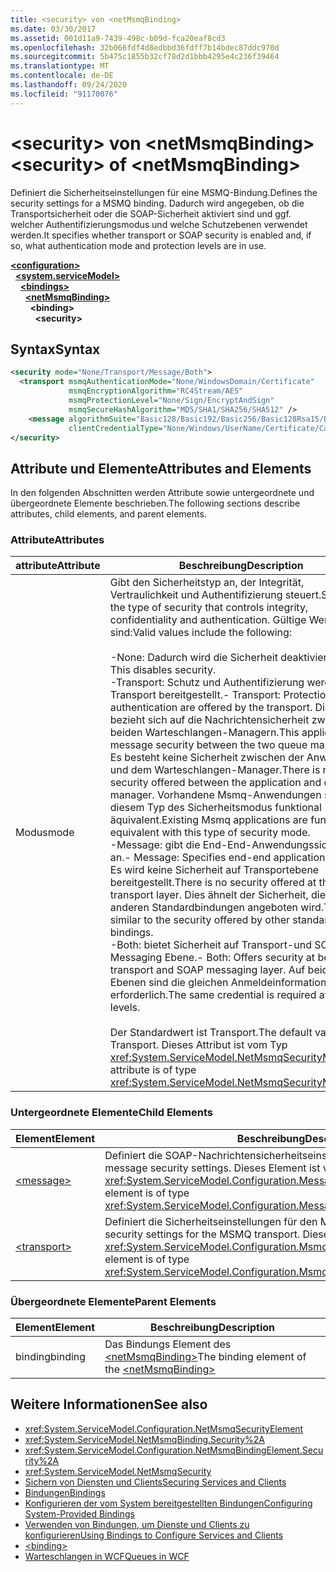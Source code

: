 ```yaml
---
title: <security> von <netMsmqBinding>
ms.date: 03/30/2017
ms.assetid: 001d11a9-7439-498c-b09d-fca20eaf8cd3
ms.openlocfilehash: 32b066fdf4d8edbbd36fdff7b14bdec87ddc970d
ms.sourcegitcommit: 5b475c1855b32cf78d2d1bbb4295e4c236f39464
ms.translationtype: MT
ms.contentlocale: de-DE
ms.lasthandoff: 09/24/2020
ms.locfileid: "91170076"
---
```

# <a name="security-of-netmsmqbinding"></a><span data-ttu-id="728c2-102">\<security> von \<netMsmqBinding></span><span class="sxs-lookup"><span data-stu-id="728c2-102">\<security> of \<netMsmqBinding></span></span>

<span data-ttu-id="728c2-103">Definiert die Sicherheitseinstellungen für eine MSMQ-Bindung.</span><span class="sxs-lookup"><span data-stu-id="728c2-103">Defines the security settings for a MSMQ binding.</span></span> <span data-ttu-id="728c2-104">Dadurch wird angegeben, ob die Transportsicherheit oder die SOAP-Sicherheit aktiviert sind und ggf. welcher Authentifizierungsmodus und welche Schutzebenen verwendet werden.</span><span class="sxs-lookup"><span data-stu-id="728c2-104">It specifies whether transport or SOAP security is enabled and, if so, what authentication mode and protection levels are in use.</span></span>  
  
[**\<configuration>**](../configuration-element.md)\
&nbsp;&nbsp;[**\<system.serviceModel>**](system-servicemodel.md)\
&nbsp;&nbsp;&nbsp;&nbsp;[**\<bindings>**](bindings.md)\
&nbsp;&nbsp;&nbsp;&nbsp;&nbsp;&nbsp;[**\<netMsmqBinding>**](netmsmqbinding.md)\
&nbsp;&nbsp;&nbsp;&nbsp;&nbsp;&nbsp;&nbsp;&nbsp;**\<binding>**\
&nbsp;&nbsp;&nbsp;&nbsp;&nbsp;&nbsp;&nbsp;&nbsp;&nbsp;&nbsp;**\<security>**  
  
## <a name="syntax"></a><span data-ttu-id="728c2-105">Syntax</span><span class="sxs-lookup"><span data-stu-id="728c2-105">Syntax</span></span>  
  
```xml  
<security mode="None/Transport/Message/Both">
  <transport msmqAuthenticationMode="None/WindowsDomain/Certificate"
             msmqEncryptionAlgorithm="RC4Stream/AES"
             msmqProtectionLevel="None/Sign/EncryptAndSign"
             msmqSecureHashAlgorithm="MD5/SHA1/SHA256/SHA512" />
    <message algorithmSuite="Basic128/Basic192/Basic256/Basic128Rsa15/Basic256Rsa15/TripleDes/TripleDesRsa15/Basic128Sha256/Basic192Sha256/TripleDesSha256/Basic128Sha256Rsa15/Basic192Sha256Rsa15/Basic256Sha256Rsa15/TripleDesSha256Rsa15"
             clientCredentialType="None/Windows/UserName/Certificate/CardSpace" />
</security>
```  
  
## <a name="attributes-and-elements"></a><span data-ttu-id="728c2-106">Attribute und Elemente</span><span class="sxs-lookup"><span data-stu-id="728c2-106">Attributes and Elements</span></span>  

 <span data-ttu-id="728c2-107">In den folgenden Abschnitten werden Attribute sowie untergeordnete und übergeordnete Elemente beschrieben.</span><span class="sxs-lookup"><span data-stu-id="728c2-107">The following sections describe attributes, child elements, and parent elements.</span></span>  
  
### <a name="attributes"></a><span data-ttu-id="728c2-108">Attribute</span><span class="sxs-lookup"><span data-stu-id="728c2-108">Attributes</span></span>  
  
|<span data-ttu-id="728c2-109">attribute</span><span class="sxs-lookup"><span data-stu-id="728c2-109">Attribute</span></span>|<span data-ttu-id="728c2-110">Beschreibung</span><span class="sxs-lookup"><span data-stu-id="728c2-110">Description</span></span>|  
|---------------|-----------------|  
|<span data-ttu-id="728c2-111">Modus</span><span class="sxs-lookup"><span data-stu-id="728c2-111">mode</span></span>|<span data-ttu-id="728c2-112">Gibt den Sicherheitstyp an, der Integrität, Vertraulichkeit und Authentifizierung steuert.</span><span class="sxs-lookup"><span data-stu-id="728c2-112">Specifies the type of security that controls integrity, confidentiality and authentication.</span></span> <span data-ttu-id="728c2-113">Gültige Werte sind:</span><span class="sxs-lookup"><span data-stu-id="728c2-113">Valid values include the following:</span></span><br /><br /> <span data-ttu-id="728c2-114">-None: Dadurch wird die Sicherheit deaktiviert.</span><span class="sxs-lookup"><span data-stu-id="728c2-114">-   None: This disables security.</span></span><br /><span data-ttu-id="728c2-115">-Transport: Schutz und Authentifizierung werden vom Transport bereitgestellt.</span><span class="sxs-lookup"><span data-stu-id="728c2-115">-   Transport: Protection and authentication are offered by the transport.</span></span> <span data-ttu-id="728c2-116">Dies bezieht sich auf die Nachrichtensicherheit zwischen beiden Warteschlangen-Managern.</span><span class="sxs-lookup"><span data-stu-id="728c2-116">This applies to the message security between the two queue managers.</span></span> <span data-ttu-id="728c2-117">Es besteht keine Sicherheit zwischen der Anwendung und dem Warteschlangen-Manager.</span><span class="sxs-lookup"><span data-stu-id="728c2-117">There is no security offered between the application and queue manager.</span></span> <span data-ttu-id="728c2-118">Vorhandene Msmq-Anwendungen sind mit diesem Typ des Sicherheitsmodus funktional äquivalent.</span><span class="sxs-lookup"><span data-stu-id="728c2-118">Existing Msmq applications are functionally equivalent with this type of security mode.</span></span><br /><span data-ttu-id="728c2-119">-Message: gibt die End-End-Anwendungssicherheit an.</span><span class="sxs-lookup"><span data-stu-id="728c2-119">-   Message: Specifies end-end application security.</span></span> <span data-ttu-id="728c2-120">Es wird keine Sicherheit auf Transportebene bereitgestellt.</span><span class="sxs-lookup"><span data-stu-id="728c2-120">There is no security offered at the transport layer.</span></span> <span data-ttu-id="728c2-121">Dies ähnelt der Sicherheit, die von anderen Standardbindungen angeboten wird.</span><span class="sxs-lookup"><span data-stu-id="728c2-121">This is similar to the security offered by other standard bindings.</span></span><br /><span data-ttu-id="728c2-122">-Both: bietet Sicherheit auf Transport-und SOAP-Messaging Ebene.</span><span class="sxs-lookup"><span data-stu-id="728c2-122">-   Both: Offers security at both the transport and SOAP messaging layer.</span></span> <span data-ttu-id="728c2-123">Auf beiden Ebenen sind die gleichen Anmeldeinformationen erforderlich.</span><span class="sxs-lookup"><span data-stu-id="728c2-123">The same credential is required at both the levels.</span></span><br /><br /> <span data-ttu-id="728c2-124">Der Standardwert ist Transport.</span><span class="sxs-lookup"><span data-stu-id="728c2-124">The default value is Transport.</span></span> <span data-ttu-id="728c2-125">Dieses Attribut ist vom Typ <xref:System.ServiceModel.NetMsmqSecurityMode>.</span><span class="sxs-lookup"><span data-stu-id="728c2-125">This attribute is of type <xref:System.ServiceModel.NetMsmqSecurityMode>.</span></span>|  
  
### <a name="child-elements"></a><span data-ttu-id="728c2-126">Untergeordnete Elemente</span><span class="sxs-lookup"><span data-stu-id="728c2-126">Child Elements</span></span>  
  
|<span data-ttu-id="728c2-127">Element</span><span class="sxs-lookup"><span data-stu-id="728c2-127">Element</span></span>|<span data-ttu-id="728c2-128">Beschreibung</span><span class="sxs-lookup"><span data-stu-id="728c2-128">Description</span></span>|  
|-------------|-----------------|  
|[\<message>](message-of-netmsmqbinding.md)|<span data-ttu-id="728c2-129">Definiert die SOAP-Nachrichtensicherheitseinstellungen.</span><span class="sxs-lookup"><span data-stu-id="728c2-129">Defines the SOAP message security settings.</span></span> <span data-ttu-id="728c2-130">Dieses Element ist vom Typ <xref:System.ServiceModel.Configuration.MessageSecurityOverMsmqElement>.</span><span class="sxs-lookup"><span data-stu-id="728c2-130">This element is of type <xref:System.ServiceModel.Configuration.MessageSecurityOverMsmqElement>.</span></span>|  
|[\<transport>](transport-of-netmsmqbinding.md)|<span data-ttu-id="728c2-131">Definiert die Sicherheitseinstellungen für den MSMQ-Transport.</span><span class="sxs-lookup"><span data-stu-id="728c2-131">Defines the security settings for the MSMQ transport.</span></span> <span data-ttu-id="728c2-132">Dieses Element ist vom Typ <xref:System.ServiceModel.Configuration.MsmqTransportSecurityElement>.</span><span class="sxs-lookup"><span data-stu-id="728c2-132">This element is of type <xref:System.ServiceModel.Configuration.MsmqTransportSecurityElement>.</span></span>|  
  
### <a name="parent-elements"></a><span data-ttu-id="728c2-133">Übergeordnete Elemente</span><span class="sxs-lookup"><span data-stu-id="728c2-133">Parent Elements</span></span>  
  
|<span data-ttu-id="728c2-134">Element</span><span class="sxs-lookup"><span data-stu-id="728c2-134">Element</span></span>|<span data-ttu-id="728c2-135">Beschreibung</span><span class="sxs-lookup"><span data-stu-id="728c2-135">Description</span></span>|  
|-------------|-----------------|  
|<span data-ttu-id="728c2-136">binding</span><span class="sxs-lookup"><span data-stu-id="728c2-136">binding</span></span>|<span data-ttu-id="728c2-137">Das Bindungs Element des [\<netMsmqBinding>](netmsmqbinding.md)</span><span class="sxs-lookup"><span data-stu-id="728c2-137">The binding element of the [\<netMsmqBinding>](netmsmqbinding.md)</span></span>|  
  
## <a name="see-also"></a><span data-ttu-id="728c2-138">Weitere Informationen</span><span class="sxs-lookup"><span data-stu-id="728c2-138">See also</span></span>

- <xref:System.ServiceModel.Configuration.NetMsmqSecurityElement>
- <xref:System.ServiceModel.NetMsmqBinding.Security%2A>
- <xref:System.ServiceModel.Configuration.NetMsmqBindingElement.Security%2A>
- <xref:System.ServiceModel.NetMsmqSecurity>
- [<span data-ttu-id="728c2-139">Sichern von Diensten und Clients</span><span class="sxs-lookup"><span data-stu-id="728c2-139">Securing Services and Clients</span></span>](../../../wcf/feature-details/securing-services-and-clients.md)
- [<span data-ttu-id="728c2-140">Bindungen</span><span class="sxs-lookup"><span data-stu-id="728c2-140">Bindings</span></span>](../../../wcf/bindings.md)
- [<span data-ttu-id="728c2-141">Konfigurieren der vom System bereitgestellten Bindungen</span><span class="sxs-lookup"><span data-stu-id="728c2-141">Configuring System-Provided Bindings</span></span>](../../../wcf/feature-details/configuring-system-provided-bindings.md)
- [<span data-ttu-id="728c2-142">Verwenden von Bindungen, um Dienste und Clients zu konfigurieren</span><span class="sxs-lookup"><span data-stu-id="728c2-142">Using Bindings to Configure Services and Clients</span></span>](../../../wcf/using-bindings-to-configure-services-and-clients.md)
- [\<binding>](bindings.md)
- [<span data-ttu-id="728c2-143">Warteschlangen in WCF</span><span class="sxs-lookup"><span data-stu-id="728c2-143">Queues in WCF</span></span>](../../../wcf/feature-details/queues-in-wcf.md)
